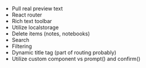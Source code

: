 - Pull real preview text
- React router
- Rich text toolbar
- Utilize localstorage
- Delete items (notes, notebooks)
- Search
- Filtering
- Dynamic title tag (part of routing probably)
- Utilize custom component vs prompt() and confirm()
